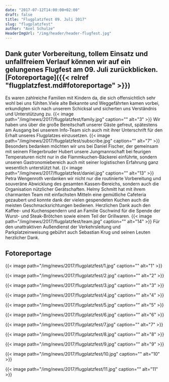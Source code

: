 ```yaml
---
date: "2017-07-12T14:00:00+02:00"
draft: false
title: "Flugplatzfest 09. Juli 2017"
slug: "flugplatzfest"
author: "Axel Schulze"
HeaderImgUrl: "/img/header/header-flugfest.jpg"
---
```

Dank guter Vorbereitung, tollem Einsatz und unfallfreiem Verlauf können wir auf ein gelungenes Flugfest am 09. Juli zurückblicken.  <!--more-->
[Fotoreportage]({{< relref "flugplatzfest.md#fotoreportage" >}})         
--                                                                                 
Es waren zahlreiche Familien mit Kindern da, die sich offensichtlich sehr wohl bei uns fühlten.Viele alte Bekannte und Weggefährten kamen vorbei, erkundigten sich nach unserem Schicksal und sicherten uns Verständnis und Unterstützung zu.
{{< image path="/img/news/2017/flugplatzfest/family.jpg" caption="" alt="3" >}}
Wir haben uns über die große Bereitschaft unserer Gäste gefreut, spätestens am Ausgang bei unserem Info-Team sich auch mit ihrer Unterschrift für den Erhalt unseres Flugplatzes einzusetzen. 
{{< image path="/img/news/2017/flugplatzfest/subscribe.jpg" caption="" alt="7" >}}
Besonders bedanken möchten wir uns bei Daniel Fischer, der gemeinsam mit seinem Fliegerbruder Hubert unsere Jungmannschaft bei feurigen Temperaturen nicht nur in die Flammkuchen-Bäckerei einführte, sondern unseren Gastronomiebereich auch mit seiner logistischen Erfahrung ganz wesentlich unterstützt hat. 
{{< image path="/img/news/2017/flugplatzfest/daniel.jpg" caption="" alt="13" >}}
Petra Wengenroth verdanken wir nicht nur die routinierte Vorbereitung und souveräne Abwicklung des gesamten Kassen-Bereichs, sondern auch die Organisation nützlicher Gerätschaften. 
Helmy Schmitt hat mit ihrem charmanten Team mit einfachsten Mitteln eine gemütliche Cafeteria gezaubert und konnte dank der vielen gespendeten Kuchen auch die meisten Geschmacksrichtungen bedienen. Herzlichen Dank auch den Kaffee- und Kuchenspendern und an Familie Gschwind für die Spende der Wurst- und Steak-Brötchen sowie einem Teil der Grillwaren.
{{< image path="/img/news/2017/flugplatzfest/team.jpg" caption="" alt="14" >}}
Für den unattraktiven Außendienst der Verkehrsleitung und Parkplatzeinweisung gebührt auch Sebastian Krug und seinen Leuten herzlicher Dank.    

Fotoreportage 
----------------
<p></p>
{{< image path="/img/news/2017/flugplatzfest/1.jpg" caption="" alt="1" >}}
<p></p>
{{< image path="/img/news/2017/flugplatzfest/2.jpg" caption="" alt="2" >}}
<p></p>
{{< image path="/img/news/2017/flugplatzfest/3.jpg" caption="" alt="3" >}}
<p></p>
{{< image path="/img/news/2017/flugplatzfest/4.jpg" caption="" alt="4" >}}
<p></p>
{{< image path="/img/news/2017/flugplatzfest/5.jpg" caption="" alt="5" >}}
<p></p>
{{< image path="/img/news/2017/flugplatzfest/6.jpg" caption="" alt="6" >}}
<p></p>                                                                    
{{< image path="/img/news/2017/flugplatzfest/7.jpg" caption="" alt="7" >}} 
<p></p>                                                                    
{{< image path="/img/news/2017/flugplatzfest/8.jpg" caption="" alt="8" >}} 
<p></p>                                                                    
{{< image path="/img/news/2017/flugplatzfest/9.jpg" caption="" alt="9" >}} 
<p></p>                                                                    
{{< image path="/img/news/2017/flugplatzfest/10.jpg" caption="" alt="10" >}} 
<p></p>                                                                    
{{< image path="/img/news/2017/flugplatzfest/11.jpg" caption="" alt="11" >}} 

